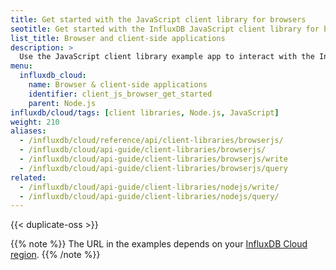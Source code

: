 ```yaml
---
title: Get started with the JavaScript client library for browsers
seotitle: Get started with the InfluxDB JavaScript client library for browsers
list_title: Browser and client-side applications
description: >
  Use the JavaScript client library example app to interact with the InfluxDB API in a web browser.
menu:
  influxdb_cloud:
    name: Browser & client-side applications
    identifier: client_js_browser_get_started
    parent: Node.js
influxdb/cloud/tags: [client libraries, Node.js, JavaScript]
weight: 210
aliases:
  - /influxdb/cloud/reference/api/client-libraries/browserjs/
  - /influxdb/cloud/api-guide/client-libraries/browserjs/
  - /influxdb/cloud/api-guide/client-libraries/browserjs/write
  - /influxdb/cloud/api-guide/client-libraries/browserjs/query
related:
  - /influxdb/cloud/api-guide/client-libraries/nodejs/write/
  - /influxdb/cloud/api-guide/client-libraries/nodejs/query/
---
```


{{< duplicate-oss >}}

{{% note %}}
The URL in the examples depends on your [InfluxDB Cloud region](/influxdb/cloud/reference/regions/).
{{% /note %}}
